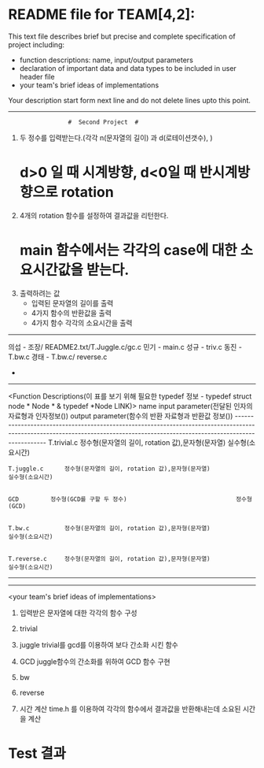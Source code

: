 # README file for TEAM[4,2]:

This text file describes brief but precise and complete specification of project including:
- function descriptions: name, input/output parameters
- declaration of important data and data types to be included in user header file
- your team's brief ideas of implementations


Your description start form next line and do not delete lines upto this point.
- - -- - -- - -- - -- - -- - -- - -- - -- - -- - -- - -- - -- - -- - -- - -- - -- - -- - -- - -- - -- - -- - -- - -- - -- - -- - -- - -- - -- - -- - -- - -- - -- - -- - -- - -- - -- 
					 #	Second Project	#
<PROJECT OUTLINE>

1. 두 정수를 입력받는다.(각각 n(문자열의 길이) 과 d(로테이션갯수), )
	# d>0 일 때 시계방향, d<0일 때 반시계방향으로 rotation
2. 4개의 rotation 함수를 설정하여 결과값을 리턴한다.
	# main 함수에서는 각각의 case에 대한 소요시간값을 받는다.
3. 출력하려는 값
	- 입력된 문자열의 길이를 출력
	- 4가지 함수의 반환값을 출력
	- 4가지 함수 각각의 소요시간을 출력
- - -- - -- - -- - -- - -- - -- - -- - -- - -- - -- - -- - -- - -- - -- - -- - -- - -- - -- - -- - -- - -- - -- - -- - -- - -- - -- - -- - -- - -- - -- - -- - -- - -- - -- - -- - -- 

<Ownership>
의섭 - 조장/ README2.txt/T.Juggle.c/gc.c
민기 - main.c
성규 - triv.c
동진 - T.bw.c
경태 - T.bw.c/ reverse.c

*

- - -- - -- - -- - -- - -- - -- - -- - -- - -- - -- - -- - -- - -- - -- - -- - -- - -- - -- - -- - -- - -- - -- - -- - -- - -- - -- - -- - -- - -- - -- - -- - -- - -- - -- - -- - -- 

<Function Descriptions(이 표를 보기 위해 필요한 typedef 정보 - typedef struct node * Node * & typedef *Node LINK)>
	name	        	input parameter(전달된 인자의 자료형과 인자정보())   			           	output parameter(함수의 반환 자료형과 반환값 정보())
	------------------------------------------------------------------------------------------------------------------------------------------------------------------------------
	T.trivial.c  		정수형(문자열의 길이, rotation 값),문자형(문자열)     				        실수형(소요시간)		


	T.juggle.c		정수형(문자열의 길이, rotation 값),문자형(문자열)					실수형(소요시간)


	GCD			정수형(GCD를 구할 두 정수)								정수형(GCD)


	T.bw.c			정수형(문자열의 길이, rotation 값),문자형(문자열) 					실수형(소요시간)


	T.reverse.c		정수형(문자열의 길이, rotation 값),문자형(문자열)					실수형(소요시간)


- - -- - -- - -- - -- - -- - -- - -- - -- - -- - -- - -- - -- - -- - -- - -- - -- - -- - -- - -- - -- - -- - -- - -- - -- - -- - -- - -- - -- - -- - -- - -- - -- - -- - -- - -- - -- 

<declaration of important data and data types to be included in user header file>


- - -- - -- - -- - -- - -- - -- - -- - -- - -- - -- - -- - -- - -- - -- - -- - -- - -- - -- - -- - -- - -- - -- - -- - -- - -- - -- - -- - -- - -- - -- - -- - -- - -- - -- - -- - -- 

<your team's brief ideas of implementations>

1. 입력받은 문자열에 대한 각각의 함수 구성

2. trivial

3. juggle
	trivial를 gcd를 이용하여 보다 간소화 시킨 함수

4. GCD
	juggle함수의 간소화를 위하여 GCD 함수 구현


5. bw

6. reverse

7. 시간 계산
	 time.h 를 이용하여 각각의 함수에서 결과값을 반환해내는데 소요된 시간을 계산
	 
# Test 결과

# 
